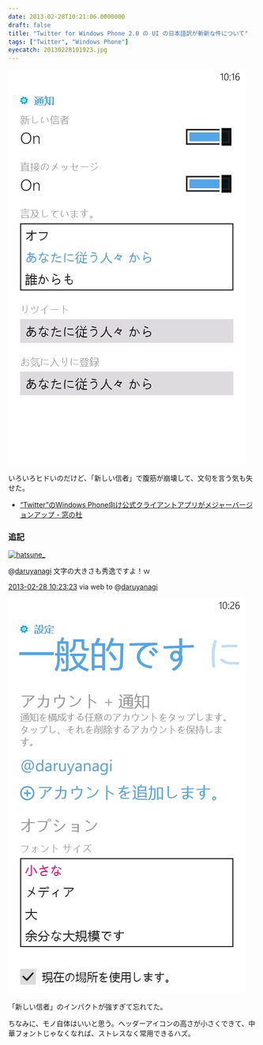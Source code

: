 ```yaml
---
date: 2013-02-28T10:21:06.0000000
draft: false
title: "Twitter for Windows Phone 2.0 の UI の日本語訳が斬新な件について"
tags: ["Twitter", "Windows Phone"]
eyecatch: 20130228101923.jpg
---
```

<p><span itemscope itemtype="http://schema.org/Photograph"><img src="20130228101923.jpg" alt="f:id:daruyanagi:20130228101923j:plain" title="f:id:daruyanagi:20130228101923j:plain" class="hatena-fotolife" itemprop="image"></span></p><p>いろいろヒドいのだけど、「新しい信者」で腹筋が崩壊して、文句を言う気も失せた。</p>

<ul>
<li><a href="http://www.forest.impress.co.jp/docs/news/20130227_589680.html">&ldquo;Twitter&rdquo;&#x306E;Windows Phone&#x5411;&#x3051;&#x516C;&#x5F0F;&#x30AF;&#x30E9;&#x30A4;&#x30A2;&#x30F3;&#x30C8;&#x30A2;&#x30D7;&#x30EA;&#x304C;&#x30E1;&#x30B8;&#x30E3;&#x30FC;&#x30D0;&#x30FC;&#x30B8;&#x30E7;&#x30F3;&#x30A2;&#x30C3;&#x30D7; - &#x7A93;&#x306E;&#x675C;</a></li>
</ul>
<div class="section">
<h3>追記</h3>
<p><div class="twitter-detail twitter-detail-left"><div class="twitter-detail-user"><a class="twitter-user-screen-name" href="http://twitter.com/hatsune_"><img src="http://a0.twimg.com/profile_images/1182681111/62_934_i1_1_normal.jpg" alt="hatsune_" height="48" width="48"></a></div><div class="twitter-detail-tweet"><p class="twitter-detail-text">      @<a class="twitter-user-screen-name" href="http://twitter.com/daruyanagi" target="_top">daruyanagi</a> 文字の大きさも秀逸ですよ！ｗ</p><p class="twitter-detail-info"><a href="http://twitter.com/hatsune_/status/306937612021661696" class="twitter-detail-info-permalink"><span class="twitter-detail-info-date">2013-02-28</span> <span class="twitter-detail-info-time">10:23:23</span></a> <span class="twitter-detail-info-source">via web</span> to @<a href="http://twitter.com/daruyanagi/status/306937086534103040"  class="twitter-user-screen-name">daruyanagi</a></p></div></div></p><p><span itemscope itemtype="http://schema.org/Photograph"><img src="20130228102754.jpg" alt="f:id:daruyanagi:20130228102754j:plain" title="f:id:daruyanagi:20130228102754j:plain" class="hatena-fotolife" itemprop="image"></span></p><p>「新しい信者」のインパクトが強すぎて忘れてた。</p><p>ちなみに、モノ自体はいいと思う。ヘッダーアイコンの高さが小さくできて、中華フォントじゃなくなれば、ストレスなく常用できるハズ。</p>

</div>